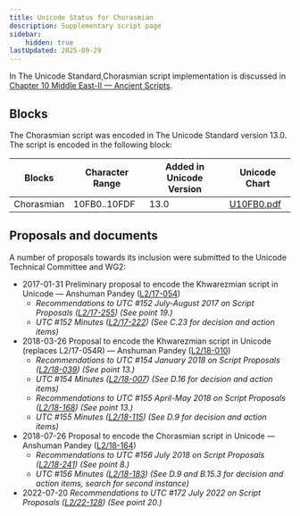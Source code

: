 ```yaml
---
title: Unicode Status for Chorasmian
description: Supplementary script page
sidebar:
    hidden: true
lastUpdated: 2025-09-29
---
```


In The Unicode Standard,Chorasmian script implementation is discussed in [Chapter 10 Middle East-II — Ancient Scripts](https://www.unicode.org/versions/latest/core-spec/chapter-10/#G43165).

## Blocks

The Chorasmian script was encoded in The Unicode Standard version 13.0. The script is encoded in the following block:

| Blocks | Character Range | Added in Unicode Version | Unicode Chart |
| ------ | --------------- | ------------------------ | ------------- |
| Chorasmian   | 10FB0..10FDF | 13.0 | [U10FB0.pdf](https://www.unicode.org/charts/PDF/U10FB0.pdf) |

## Proposals and documents

A number of proposals towards its inclusion were submitted to the Unicode Technical Committee and WG2:
- 2017-01-31 Preliminary proposal to encode the Khwarezmian script in Unicode — Anshuman Pandey ([L2/17-054](http://www.unicode.org/cgi-bin/GetMatchingDocs.pl?L2/17-054))
  - _Recommendations to UTC #152 July-August 2017 on Script Proposals ([L2/17-255](http://www.unicode.org/cgi-bin/GetMatchingDocs.pl?L2/17-255)) (See point 19.)_
  - _UTC #152 Minutes ([L2/17-222](http://www.unicode.org/L2/L2017/17222.htm)) (See C.23 for decision and action items)_
- 2018-03-26 Proposal to encode the Khwarezmian script in Unicode (replaces L2/17-054R) — Anshuman Pandey ([L2/18-010](http://www.unicode.org/cgi-bin/GetMatchingDocs.pl?L2/18-010))
  - _Recommendations to UTC #154 January 2018 on Script Proposals ([L2/18-039](http://www.unicode.org/L2/L2018/18039-script-adhoc-rec.pdf)) (See point 13.)_
  - _UTC #154 Minutes ([L2/18-007](http://www.unicode.org/L2/L2018/18007.htm)) (See D.16 for decision and action items)_
  - _Recommendations to UTC #155 April-May 2018 on Script Proposals ([L2/18-168](http://www.unicode.org/L2/L2018/18168-script-rec.pdf)) (See point 13.)_
  - _UTC #155 Minutes ([L2/18-115](http://www.unicode.org/L2/L2018/18115.htm)) (See D.9 for decision and action items)_
- 2018-07-26 Proposal to encode the Chorasmian script in Unicode — Anshuman Pandey ([L2/18-164](http://www.unicode.org/cgi-bin/GetMatchingDocs.pl?L2/18-164))
  - _Recommendations to UTC #156 July 2018 on Script Proposals ([L2/18-241](http://www.unicode.org/L2/L2018/18241-script-ad-hoc.pdf)) (See point 8.)_
  - _UTC #156 Minutes ([L2/18-183](http://www.unicode.org/L2/L2018/18183.htm)) (See D.9 and B.15.3 for decision and action items, search for second instance)_
- 2022-07-20 _Recommendations to UTC #172 July 2022 on Script Proposals ([L2/22-128](http://www.unicode.org/cgi-bin/GetMatchingDocs.pl?L2/22-128)) (See point 20.)_
